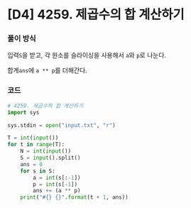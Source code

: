 # [D4] 4259. 제곱수의 합 계산하기

### 풀이 방식

입력`S`을 받고, 각 원소를 슬라이싱을 사용해서 `a`와 `p`로 나눈다.

합계`ans`에 `a ** p`를 더해간다.

###  코드

```python
# 4259. 제곱수의 합 계산하기
import sys

sys.stdin = open("input.txt", "r")

T = int(input())
for t in range(T):
    N = int(input())
    S = input().split()
    ans = 0
    for s in S:
        a = int(s[:-1])
        p = int(s[-1])
        ans += (a ** p)
    print("#{} {}".format(t + 1, ans))

```

